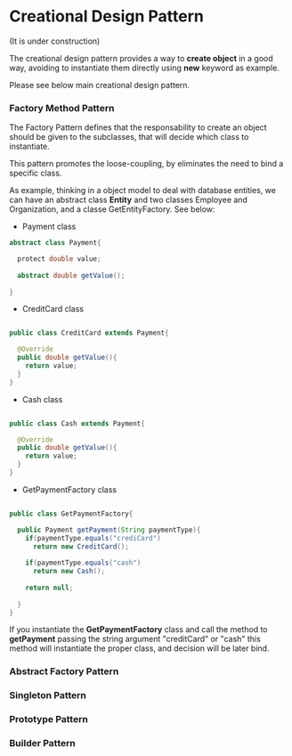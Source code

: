 # Creational Design Pattern

(It is under construction)

The creational design pattern provides a way to **create object** in a good way, avoiding to instantiate them directly using **new** keyword as example.

Please see below main creational design pattern.

### Factory Method Pattern

The Factory Pattern defines that the responsability to create an object should be given to the subclasses, that will decide which class to instantiate. 

This pattern promotes the loose-coupling, by eliminates the need to bind a specific class.

As example, thinking in a object model to deal with database entities, we can have an abstract class **Entity** and two classes Employee and Organization, and a classe GetEntityFactory. See below:

*   Payment class
```java
abstract class Payment{

  protect double value;
  
  abstract double getValue();
 
}
```

*   CreditCard class
```java

public class CreditCard extends Payment{

  @Override
  public double getValue(){
    return value;
  }
}
```

*   Cash class
```java

public class Cash extends Payment{

  @Override
  public double getValue(){
    return value;
  }
}
```

*   GetPaymentFactory class
```java

public class GetPaymentFactory{

  public Payment getPayment(String paymentType){
    if(paymentType.equals("crediCard")
      return new CreditCard();
    
    if(paymentType.equals("cash")
      return new Cash();
    
    return null;
    
  }
}
````

If you instantiate the **GetPaymentFactory** class and call the method to **getPayment** passing the string argument "creditCard" or "cash" this method will instantiate the proper class, and decision will be later bind.

### Abstract Factory Pattern

### Singleton Pattern

### Prototype Pattern

### Builder Pattern
